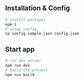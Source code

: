 ## Installation & Config

```sh
# install packages
npm i
# setup config
cp config.sample.json config.json
```

## Start app

```sh
# run dev server
npm run dev
# build the project
npm run build
```
